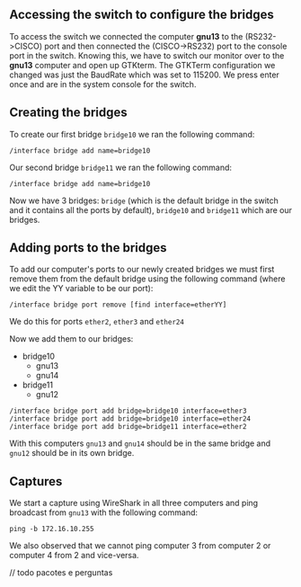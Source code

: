 ## Accessing the switch to configure the bridges

To access the switch we connected the computer **gnu13** to the (RS232->CISCO) port and then connected the (CISCO->RS232) port to the console port in the switch.
Knowing this, we have to switch our monitor over to the **gnu13** computer and open up GTKterm.
The GTKTerm configuration we changed was just the BaudRate which was set to 115200.
We press enter once and are in the system console for the switch.

## Creating the bridges

To create our first bridge `bridge10` we ran the following command:
```
/interface bridge add name=bridge10
```

Our second bridge `bridge11` we ran the following command:
```
/interface bridge add name=bridge10
```

Now we have 3 bridges: `bridge` (which is the default bridge in the switch and it contains all the ports by default), `bridge10` and `bridge11` which are our bridges.
## Adding ports to the bridges

To add our computer's ports to our newly created bridges we must first remove them from the default bridge using the following command (where we edit the YY variable to be our port):

```
/interface bridge port remove [find interface=etherYY]
```

We do this for ports `ether2`, `ether3` and `ether24`

Now we add them to our bridges:

- bridge10
	- gnu13
	- gnu14
- bridge11
	- gnu12

```
/interface bridge port add bridge=bridge10 interface=ether3
/interface bridge port add bridge=bridge10 interface=ether24
/interface bridge port add bridge=bridge11 interface=ether2
```

With this computers `gnu13` and `gnu14` should be in the same bridge and `gnu12` should be in its own bridge.

## Captures

We start a capture using WireShark in all three computers and ping broadcast from `gnu13` with the following command:

```
ping -b 172.16.10.255
```

We also observed that we cannot ping computer 3 from computer 2 or computer 4 from 2 and vice-versa.

// todo pacotes e perguntas